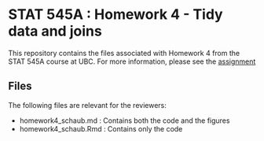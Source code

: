 # STAT 545A : Homework 4 - Tidy data and joins

This repository contains the files associated with Homework 4 from the STAT 545A course at UBC. 
For more information, please see the [assignment](http://stat545.com/Classroom/assignments/hw04/hw04.html)

## Files

The following files are relevant for the reviewers:

- homework4_schaub.md : Contains both the code and the figures
- homework4_schaub.Rmd : Contains only the code